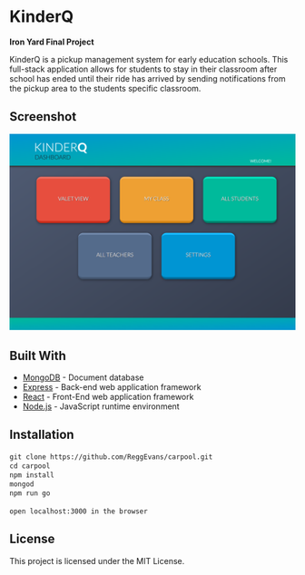 # KinderQ

**Iron Yard Final Project**

KinderQ is a pickup management system for early education schools. This full-stack application allows for students to stay in their classroom after school has ended until their ride has arrived by sending notifications from the pickup area to the students specific classroom.

## Screenshot
![KinderQ Screen Shot](/dist/assets/images/kq_img_2.png)

## Built With

* [MongoDB](https://www.mongodb.com/what-is-mongodb) - Document database
* [Express](https://expressjs.com/) -  Back-end web application framework
* [React](https://facebook.github.io/react/) - Front-End web application framework
* [Node.js](https://facebook.github.io/react/) - JavaScript runtime environment

## Installation
```
git clone https://github.com/ReggEvans/carpool.git
cd carpool
npm install
mongod
npm run go

open localhost:3000 in the browser
```

## License
This project is licensed under the MIT License.
